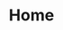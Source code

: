 ---
title: 'Home'
layout: 'layouts/home.html'
metaDesc: "Luke Larsen's Online Portfolio and Blog"
color: 'var(--color-home)'
intro:
    main: 'Luke Larsen'
    summary: 'UX + Front End'
    image: './src/images/page-headers/home.jpg'
    imageAlt: 'Luke Larsen UX + Front End'
---